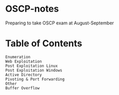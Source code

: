 # OSCP-notes
Preparing to take OSCP exam at August-September

# Table of Contents

    Enumeration
    Web Exploitation
    Post Exploitation Linux
    Post Exploitation Windows
    Active Directory
    Pivoting & Port Forwarding
    Other
    Buffer Overflow


